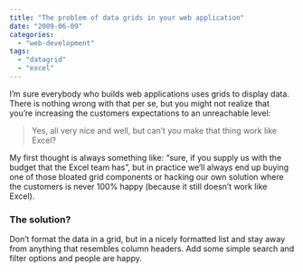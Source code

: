 ```yaml
---
title: "The problem of data grids in your web application"
date: "2009-06-09"
categories: 
  - "web-development"
tags: 
  - "datagrid"
  - "excel"
---
```


I’m sure everybody who builds web applications uses grids to display data. There is nothing wrong with that per se, but you might not realize that you’re increasing the customers expectations to an unreachable level:

> Yes, all very nice and well, but can’t you make that thing work like Excel?

My first thought is always something like: “sure, if you supply us with the budget that the Excel team has”, but in practice we’ll always end up buying one of those bloated grid components or hacking our own solution where the customers is never 100% happy (because it still doesn’t work like Excel).

### The solution?

Don’t format the data in a grid, but in a nicely formatted list and stay away from anything that resembles column headers. Add some simple search and filter options and people are happy.
